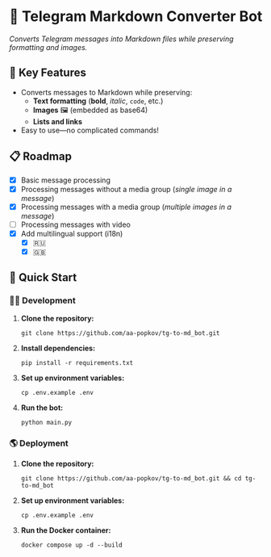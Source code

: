 # 📄 Telegram Markdown Converter Bot

_Converts Telegram messages into Markdown files while preserving formatting and images._

## 🌟 Key Features

- Converts messages to Markdown while preserving:
    - **Text formatting** (**bold**, _italic_, `code`, etc.)
    - **Images** 🖼️ (embedded as base64)
    - **Lists and links**
- Easy to use—no complicated commands!

## 📋 Roadmap

- [x] Basic message processing
- [x] Processing messages without a media group (_single image in a message_)
- [x] Processing messages with a media group (_multiple images in a message_)
- [ ] Processing messages with video
- [x] Add multilingual support (i18n)
  - [x] 🇷🇺
  - [x] 🇬🇧

## 🚀 Quick Start

### 🧑‍💻 Development

1. **Clone the repository:**
   ```shell 
   git clone https://github.com/aa-popkov/tg-to-md_bot.git
   ```
2. **Install dependencies:**
    ```shell
    pip install -r requirements.txt
    ```
3. **Set up environment variables:**
    ```shell
    cp .env.example .env  
    ```
4. **Run the bot:**
    ```shell
    python main.py  
    ```

### 🌎 Deployment

1. **Clone the repository:**  
   ```shell  
   git clone https://github.com/aa-popkov/tg-to-md_bot.git && cd tg-to-md_bot
   ```
2. **Set up environment variables:**  
   ```shell  
   cp .env.example .env
   ``` 
3. **Run the Docker container:**  
   ```shell  
   docker compose up -d --build
   ```